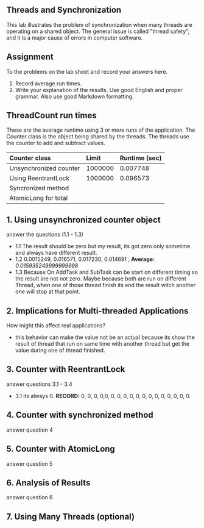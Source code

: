 ## Threads and Synchronization

This lab illustrates the problem of synchronization when many threads are operating on a shared object.  The general issue is called "thread safety", and it is a major cause of errors in computer software.

## Assignment

To the problems on the lab sheet and record your answers here.

1. Record average run times.
2. Write your explanation of the results.  Use good English and proper grammar.  Also use good Markdown formatting.

## ThreadCount run times

These are the average runtime using 3 or more runs of the application.
The Counter class is the object being shared by the threads.
The threads use the counter to add and subtract values.

| Counter class           | Limit              | Runtime (sec)   |
|:------------------------|:-------------------|-----------------|
| Unsynchronized counter  |  1000000           | 0.007748        |
| Using ReentrantLock     |  1000000           | 0.096573        |
| Syncronized method      |                    |                 |
| AtomicLong for total    |                    |                 |

## 1. Using unsynchronized counter object

answer the questions (1.1 - 1.3)

- 1.1 The result should be zero but my result, its got zero only sometime and always have different result.
- 1.2 0.0015249, 0.016571, 0.017230, 0.014691 ; **Average:** *0.015935249999999998*
- 1.3 Because On AddTask and SubTask can be start on different timing so the result are not not zero. Maybe because 
    both are run on different Thread, when one of those thread finish its end the result witch 
    another one will stop at that point.

## 2. Implications for Multi-threaded Applications

How might this affect real applications?  

- this behavior can make the value not be an actual because its show the result of thread that run on same time
    with another thread but get the value during one of thread finished.

## 3. Counter with ReentrantLock

answer questions 3.1 - 3.4

- 3.1 its always 0. **RECORD:** 0, 0, 0, 0,0, 0, 0, 0, 0, 0, 0, 0, 0, 0, 0, 0, 0, 0.

## 4. Counter with synchronized method

answer question 4

## 5. Counter with AtomicLong

answer question 5

## 6. Analysis of Results

answer question 6

## 7. Using Many Threads (optional)

